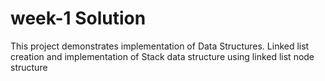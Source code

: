 # week-1 Solution
This project demonstrates implementation of Data Structures. 
Linked list creation and implementation of Stack data structure using linked list node  structure
